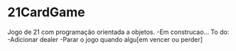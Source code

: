 # 21CardGame
Jogo de 21 com programação orientada a objetos.
-Em construcao...
To do:
    -Adicionar dealer 
    -Parar o jogo quando algu[em vencer ou perder]
